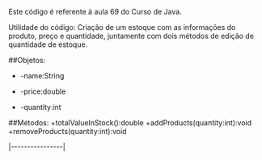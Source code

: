 Este código é referente à aula 69 do Curso de Java.

Utilidade do código: Criação de um estoque com as informações do produto, preço e quantidade, juntamente com dois métodos de edição de quantidade de estoque.

##Objetos:
- -name:String

- -price:double

- -quantity:int

##Métodos:
+totalValueInStock():double
+addProducts(quantity:int):void
+removeProducts(quantity:int):void

|----------------|
